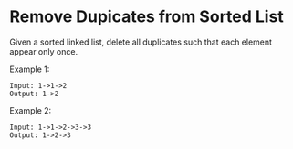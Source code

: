 # Remove Dupicates from Sorted List

Given a sorted linked list, delete all duplicates such that each element appear only once.

Example 1:
```
Input: 1->1->2
Output: 1->2
```
Example 2:

```
Input: 1->1->2->3->3
Output: 1->2->3
```
